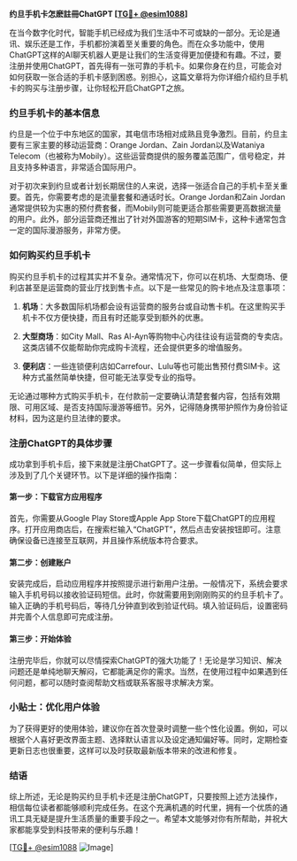 **约旦手机卡怎麽註冊ChatGPT [[TG💪+ @esim1088](https://t.me/s/esim1088)]**

在当今数字化时代，智能手机已经成为我们生活中不可或缺的一部分。无论是通讯、娱乐还是工作，手机都扮演着至关重要的角色。而在众多功能中，使用ChatGPT这样的AI聊天机器人更是让我们的生活变得更加便捷和有趣。不过，要注册并使用ChatGPT，首先得有一张可靠的手机卡。如果你身在约旦，可能会对如何获取一张合适的手机卡感到困惑。别担心，这篇文章将为你详细介绍约旦手机卡的购买与注册步骤，让你轻松开启ChatGPT之旅。

### 约旦手机卡的基本信息

约旦是一个位于中东地区的国家，其电信市场相对成熟且竞争激烈。目前，约旦主要有三家主要的移动运营商：Orange Jordan、Zain Jordan以及Wataniya Telecom（也被称为Mobily）。这些运营商提供的服务覆盖范围广，信号稳定，并且支持多种语言，非常适合国际用户。

对于初次来到约旦或者计划长期居住的人来说，选择一张适合自己的手机卡至关重要。首先，你需要考虑的是流量套餐和通话时长。Orange Jordan和Zain Jordan通常提供较为实惠的预付费套餐，而Mobily则可能更适合那些需要更高数据流量的用户。此外，部分运营商还推出了针对外国游客的短期SIM卡，这种卡通常包含一定的国际漫游服务，非常方便。

### 如何购买约旦手机卡

购买约旦手机卡的过程其实并不复杂。通常情况下，你可以在机场、大型商场、便利店甚至是运营商的营业厅找到售卡点。以下是一些常见的购卡地点及注意事项：

1. **机场**：大多数国际机场都会设有运营商的服务台或自动售卡机。在这里购买手机卡不仅方便快捷，而且有时还能享受到额外的优惠。
   
2. **大型商场**：如City Mall、Ras Al-Ayn等购物中心内往往设有运营商的专卖店。这类店铺不仅能帮助你完成购卡流程，还会提供更多的增值服务。

3. **便利店**：一些连锁便利店如Carrefour、Lulu等也可能出售预付费SIM卡。这种方式虽然简单快捷，但可能无法享受专业的指导。

无论通过哪种方式购买手机卡，在付款前一定要确认清楚套餐内容，包括有效期限、可用区域、是否支持国际漫游等细节。另外，记得随身携带护照作为身份验证材料，因为这是约旦法律的要求。

### 注册ChatGPT的具体步骤

成功拿到手机卡后，接下来就是注册ChatGPT了。这一步骤看似简单，但实际上涉及到了几个关键环节。以下是详细的操作指南：

#### 第一步：下载官方应用程序

首先，你需要从Google Play Store或Apple App Store下载ChatGPT的应用程序。打开应用商店后，在搜索栏输入“ChatGPT”，然后点击安装按钮即可。注意确保设备已连接至互联网，并且操作系统版本符合要求。

#### 第二步：创建账户

安装完成后，启动应用程序并按照提示进行新用户注册。一般情况下，系统会要求输入手机号码以接收验证码短信。此时，你就需要用到刚刚购买的约旦手机卡了。输入正确的手机号码后，等待几分钟直到收到验证代码。填入验证码后，设置密码并完善个人信息即可完成注册。

#### 第三步：开始体验

注册完毕后，你就可以尽情探索ChatGPT的强大功能了！无论是学习知识、解决问题还是单纯地聊天解闷，它都能满足你的需求。当然，在使用过程中如果遇到任何问题，都可以随时查阅帮助文档或联系客服寻求解决方案。

### 小贴士：优化用户体验

为了获得更好的使用体验，建议你在首次登录时调整一些个性化设置。例如，可以根据个人喜好更改界面主题、选择默认语言以及设定通知偏好等。同时，定期检查更新日志也很重要，这样可以及时获取最新版本带来的改进和修复。

### 结语

综上所述，无论是购买约旦手机卡还是注册ChatGPT，只要按照上述方法操作，相信每位读者都能够顺利完成任务。在这个充满机遇的时代里，拥有一个优质的通讯工具无疑是提升生活质量的重要手段之一。希望本文能够对你有所帮助，并祝大家都能享受到科技带来的便利与乐趣！

[[TG💪+ @esim1088](https://t.me/s/esim1088) ![Image](https://i.postimg.cc/4NQfJmqS/Snipaste-2025-05-13-00-14-12.png)]
